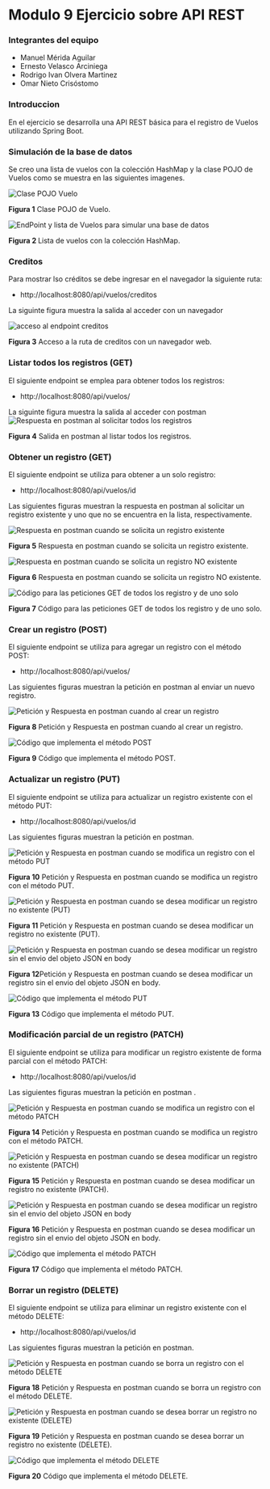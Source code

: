 # Modulo 9 Ejercicio sobre API REST

### Integrantes del equipo
* Manuel Mérida Aguilar
* Ernesto Velasco Arciniega
* Rodrigo Ivan  Olvera Martinez
* Omar Nieto Crisóstomo

### Introduccion

En el ejercicio se desarrolla una API REST básica para el registro de Vuelos utilizando Spring Boot.


### Simulación de la base de datos

Se creo una lista de vuelos con la colección HashMap y la clase POJO de Vuelos  como se muestra en 
las siguientes imagenes.

<img src="/images/Vuelo.png" alt="Clase POJO  Vuelo">

<strong> Figura 1</strong>  Clase POJO de Vuelo.

<img src="/images/end_point_y_listadb.png" alt="EndPoint y lista de Vuelos para simular una base de datos">

<strong>Figura 2 </strong>  Lista de vuelos con la colección HashMap.

### Creditos

Para mostrar lso créditos se debe ingresar en el navegador la siguiente ruta:
* http://localhost:8080/api/vuelos/creditos

La siguinte figura muestra la salida al acceder con un navegador

<img src="/images/creditos.png" alt="acceso al endpoint creditos">

<strong> Figura 3</strong> Acceso a la ruta de creditos con un navegador web.

### Listar todos los registros (GET)

El siguiente endpoint se emplea para obtener todos los registros:
* http://localhost:8080/api/vuelos/

La siguinte figura muestra la salida al acceder con postman 
<img src="/images/findAll_vuelos_postman.png" alt="Respuesta en postman al solicitar todos los registros">

<strong> Figura 4</strong> Salida en postman al listar todos los registros.

### Obtener un registro (GET)

El siguiente endpoint se utiliza para obtener a un solo registro:
* http://localhost:8080/api/vuelos/id

Las siguientes figuras muestran la respuesta en postman al solicitar un registro existente
y uno que no se encuentra en la lista, respectivamente.

<img src="/images/findById_vuelos_ok_postman.png" alt="Respuesta en postman cuando se solicita un registro existente">

<strong> Figura 5</strong> Respuesta en postman cuando se solicita un registro existente.

<img src="/images/findById_vuelos_notFound_postman.png" alt="Respuesta en postman cuando se solicita un registro NO existente">

<strong> Figura 6</strong> Respuesta en postman cuando se solicita un registro NO existente.

<img src="/images/getAll_getById.png" alt="Código para las peticiones GET de todos los registro y de uno solo">

<strong> Figura 7</strong> Código para las peticiones GET de todos los registro y de uno solo.


### Crear un registro (POST)

El siguiente endpoint se utiliza para agregar un registro con el método POST:
* http://localhost:8080/api/vuelos/

Las siguientes figuras muestran la petición en postman al enviar un nuevo registro.

<img src="/images/agregarVuelo_ok_postman.png" alt="Petición y Respuesta en postman cuando al crear un registro">

<strong> Figura 8</strong> Petición y Respuesta en postman cuando al crear un registro.

<img src="/images/agregarVuelo.png" alt="Código que implementa el método POST">

<strong> Figura 9</strong> Código que implementa el método POST.

### Actualizar un registro (PUT)

El siguiente endpoint se utiliza para actualizar un registro existente con el método PUT:
* http://localhost:8080/api/vuelos/id

Las siguientes figuras muestran la petición en postman.

<img src="/images/actualizarVuelo_ok_postman.png" alt="Petición y Respuesta en postman cuando se modifica un registro con el método PUT">

<strong> Figura 10</strong> Petición y Respuesta en postman cuando se modifica un registro con el método PUT.

<img src="/images/actualizarVuelo_notFound_postman.png" alt="Petición y Respuesta en postman cuando se desea modificar un registro no existente (PUT)">

<strong> Figura 11</strong> Petición y Respuesta en postman cuando se desea modificar un registro no existente (PUT).

<img src="/images/actualizarVuelo_badRequest_postman.png" alt="Petición y Respuesta en postman cuando se desea modificar un registro sin el envio del objeto JSON en body">

<strong> Figura 12</strong>Petición y Respuesta en postman cuando se desea modificar un registro sin el envio del objeto JSON en body.

<img src="/images/actualizarVuelo.png" alt="Código que implementa el método PUT">

<strong> Figura 13</strong> Código que implementa el método PUT.

### Modificación parcial de un registro (PATCH)

El siguiente endpoint se utiliza para modificar un registro existente de forma parcial con el método PATCH:
* http://localhost:8080/api/vuelos/id

Las siguientes figuras muestran la petición en postman .

<img src="/images/modificarVuelo_ok_postman.png" alt="Petición y Respuesta en postman cuando se modifica un registro con el método PATCH">

<strong> Figura 14</strong> Petición y Respuesta en postman cuando se modifica un registro con el método PATCH.

<img src="/images/modificarVuelo_notFound_postman.png" alt="Petición y Respuesta en postman cuando se desea modificar un registro no existente (PATCH)">

<strong> Figura 15</strong> Petición y Respuesta en postman cuando se desea modificar un registro no existente (PATCH).

<img src="/images/modificarVuelo_badRequest_postman.png" alt="Petición y Respuesta en postman cuando se desea modificar un registro sin el envio del objeto JSON en body">

<strong> Figura 16</strong> Petición y Respuesta en postman cuando se desea modificar un registro sin el envio del objeto JSON en body.

<img src="/images/actualizarVuelo.png" alt="Código que implementa el método PATCH">

<strong> Figura 17</strong> Código que implementa el método PATCH.



### Borrar un registro (DELETE)

El siguiente endpoint se utiliza para eliminar un registro existente con el método DELETE:
* http://localhost:8080/api/vuelos/id

Las siguientes figuras muestran la petición en postman.

<img src="/images/deleteVuelo_ok_postman.png" alt="Petición y Respuesta en postman cuando se borra  un registro con el método DELETE">

<strong> Figura 18</strong> Petición y Respuesta en postman cuando se borra un registro con el método DELETE.

<img src="/images/deleteVuelo_notFound_postman.png" alt="Petición y Respuesta en postman cuando se desea borrar un registro no existente (DELETE)">

<strong> Figura 19</strong> Petición y Respuesta en postman cuando se desea borrar un registro no existente (DELETE).

<img src="/images/deleteVuelo.png" alt="Código que implementa el método DELETE" >

<strong> Figura 20</strong> Código que implementa el método DELETE.








